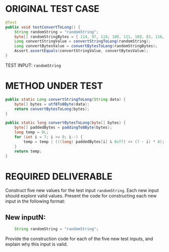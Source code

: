 # ORIGINAL TEST CASE
```java
@Test
public void testConvertToLong() {
    String randomString = "randomString";
    byte[] randomStringBytes = { 114, 97, 110, 100, 111, 109, 83, 116, 114, 105, 110, 103 };
    Long convertStringValue = convertStringToLong(randomString);
    Long convertBytesValue = convertBytesToLong(randomStringBytes);
    Assert.assertEquals(convertStringValue, convertBytesValue);
}

```
TEST INPUT: `randomString`


# METHOD UNDER TEST
```java
public static Long convertStringToLong(String data) {
    byte[] bytes = utf8To8Byte(data);
    return convertBytesToLong(bytes);
}

public static long convertBytesToLong(byte[] bytes) {
    byte[] paddedBytes = paddingTo8Byte(bytes);
    long temp = 0L;
    for (int i = 7; i >= 0; i--) {
        temp = temp | (((long) paddedBytes[i] & 0xff) << (7 - i) * 8);
    }
    return temp;
}

```


# REQUIRED DELIVERABLE
Construct five new values for the test input `randomString`. Each new input should explore valid values. Present the code for constructing each new input in the following format:
## New inputN:
```java
    String randomString = "randomString";
```

Provide the construction code for each of the five new test inputs, and explain why this input is valid. 